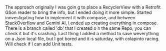 The approach originally I was goin g to place a RecyclerView with a Retrofit GSon reader to bring the info, but I ended doing it more simple.
Started innvestigating how to implement it with compose, and between StackOverflow and Gemini AI, I ended up creating everything in compose. 
There is a branch called 'db' that I created o n the same Repo, you can check it but it's crashing.
Last thing I added a method to save weverything on a Json local file, but I got bored and it-s saturday, with colapinto racing.
Will check if I can add Unit tests.
